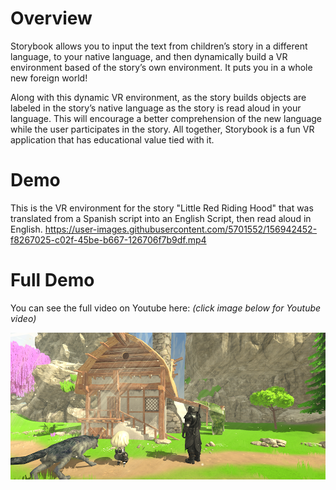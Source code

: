 # Overview
   Storybook allows you to input the text from children’s story in
   a different language, to your 
    native language, and then dynamically build a VR environment based of the story’s own environment.
    It puts you in a whole new foreign world!
	
  Along with this dynamic VR environment, as the story builds objects are labeled in the story’s 
  native language as the story is read aloud in your language. This will encourage a better comprehension 
  of the new language while the user participates in the story. All together, Storybook is a fun 
  VR application that has educational value tied with it.
  
# Demo
This is the VR environment for the story "Little Red Riding Hood" that was translated from a Spanish script into an English Script, then read aloud in English.
https://user-images.githubusercontent.com/5701552/156942452-f8267025-c02f-45be-b667-126706f7b9df.mp4

# Full Demo
You can see the full video on Youtube here:
  *(click image below for Youtube video)*

[![Youtube link](screenshot.png?raw=true "Title")](https://www.youtube.com/watch?v=xyXh163i9vE)
